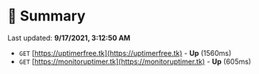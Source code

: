 # 📖 Summary
Last updated: **9/17/2021, 3:12:50 AM**

- `GET` [https://uptimerfree.tk](https://uptimerfree.tk) - **Up** (1560ms)
- `GET` [https://monitoruptimer.tk](https://monitoruptimer.tk) - **Up** (605ms)
